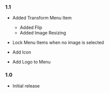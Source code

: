 ### 1.1
- Added Transform Menu Item
    - Added Flip
    - Added Image Resizing

- Lock Menu Items when no image is selected
- Add Icon
- Add Logo to Menu

### 1.0
- Initial release